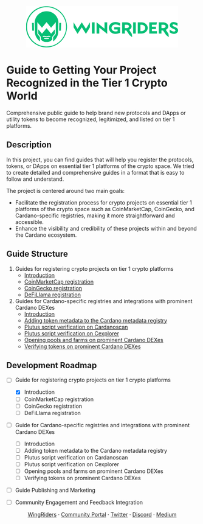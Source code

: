 <p align="center"><img src="./.assets/wingriders_logo.png" /></p>

# Guide to Getting Your Project Recognized in the Tier 1 Crypto World

Comprehensive public guide to help brand new protocols and DApps or utility tokens to become recognized, legitimized, and listed on tier 1 platforms.

## Description

In this project, you can find guides that will help you register the protocols, tokens, or DApps on essential tier 1 platforms of the crypto space. We tried to create detailed and comprehensive guides in a format that is easy to follow and understand.

The project is centered around two main goals:
- Facilitate the registration process for crypto projects on essential tier 1 platforms of the crypto space such as CoinMarketCap, CoinGecko, and Cardano-specific registries, making it more straightforward and accessible.
- Enhance the visibility and credibility of these projects within and beyond the Cardano ecosystem.

## Guide Structure
1. Guides for registering crypto projects on tier 1 crypto platforms
    - [Introduction](./tier1-crypto-platforms/README.md)
    - [CoinMarketCap registration](./tier1-crypto-platforms/coin-market-cap/README.md)
    - [CoinGecko registration](./tier1-crypto-platforms/RegisterOnCoinGecko.md)
    - [DeFiLlama registration](./tier1-crypto-platforms/RegisterOnDeFiLlama.md)
2. Guides for Cardano-specific registries and integrations with prominent Cardano DEXes
    - [Introduction](./registries-and-dexes/README.md)
    - [Adding token metadata to the Cardano metadata registry](./registries-and-dexes/AddTokenToCardanoMetadataRegistry.md)
    - [Plutus script verification on Cardanoscan](./registries-and-dexes/VerifyScriptOnCardanoscan.md)
    - [Plutus script verification on Cexplorer](./registries-and-dexes/VerifyScriptOnCexplorer.md)
    - [Opening pools and farms on prominent Cardano DEXes](./registries-and-dexes/OpenPoolsAndFarmsOnCardanoDEXes.md)
    - [Verifying tokens on prominent Cardano DEXes](./registries-and-dexes/VerifyTokenOnCardanoDEXes.md)

## Development Roadmap
- [ ] Guide for registering crypto projects on tier 1 crypto platforms
  - [x] Introduction
  - [ ] CoinMarketCap registration
  - [ ] CoinGecko registration
  - [ ] DeFiLlama registration
- [ ] Guide for Cardano-specific registries and integrations with prominent Cardano DEXes
  - [ ] Introduction
  - [ ] Adding token metadata to the Cardano metadata registry
  - [ ] Plutus script verification on Cardanoscan
  - [ ] Plutus script verification on Cexplorer
  - [ ] Opening pools and farms on prominent Cardano DEXes
  - [ ] Verifying tokens on prominent Cardano DEXes
- [ ] Guide Publishing and Marketing
- [ ] Community Engagement and Feedback Integration


<p align="center">
<a href="https://www.wingriders.com/">WingRiders</a> ·
<a href="https://community.wingriders.com/">Community Portal</a> ·
<a href="https://twitter.com/wingriderscom">Twitter</a> ·
<a href="https://discord.gg/t7CdyhK8JA">Discord</a> ·
<a href="https://medium.com/@wingriderscom">Medium</a>
</p>
